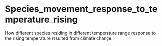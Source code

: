 # Species_movement_response_to_temperature_rising
How different species residing in different temperature range response to the rising temperature resulted from climate change
